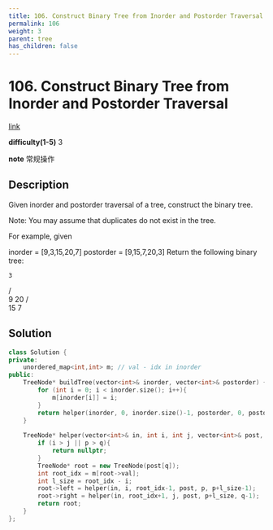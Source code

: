 ```yaml
---
title: 106. Construct Binary Tree from Inorder and Postorder Traversal
permalink: 106
weight: 3
parent: tree
has_children: false
---
```

# 106. Construct Binary Tree from Inorder and Postorder Traversal
[link](https://leetcode.com/problems/construct-binary-tree-from-inorder-and-postorder-traversal/)

**difficulty(1-5)**
3

**note**
常规操作
## Description
Given inorder and postorder traversal of a tree, construct the binary tree.

Note:
You may assume that duplicates do not exist in the tree.

For example, given

inorder = [9,3,15,20,7]
postorder = [9,15,7,20,3]
Return the following binary tree:

    3
   / \
  9  20
    /  \
   15   7

## Solution
```c++
class Solution {
private:
    unordered_map<int,int> m; // val - idx in inorder
public:
    TreeNode* buildTree(vector<int>& inorder, vector<int>& postorder) {
        for (int i = 0; i < inorder.size(); i++){
            m[inorder[i]] = i;
        }
        return helper(inorder, 0, inorder.size()-1, postorder, 0, postorder.size()-1);
    }
    
    TreeNode* helper(vector<int>& in, int i, int j, vector<int>& post, int p, int q){
        if (i > j || p > q){
            return nullptr;
        }
        TreeNode* root = new TreeNode(post[q]);
        int root_idx = m[root->val];
        int l_size = root_idx - i;
        root->left = helper(in, i, root_idx-1, post, p, p+l_size-1);
        root->right = helper(in, root_idx+1, j, post, p+l_size, q-1);
        return root;
    }
};
```